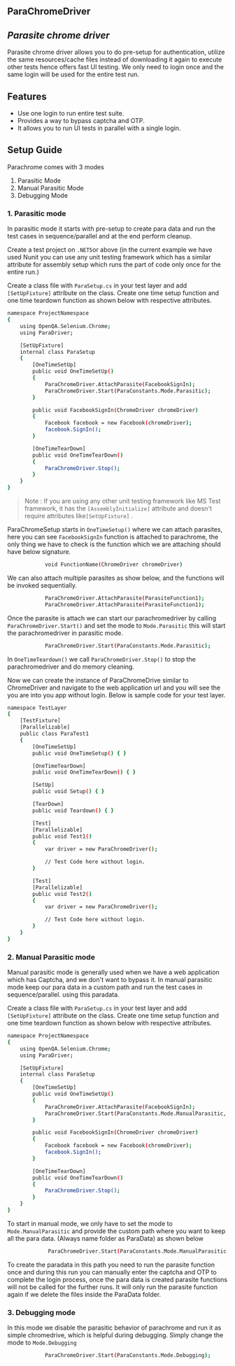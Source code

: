 ## ParaChromeDriver
## _Parasite chrome driver_


Parasite chrome driver allows you to do pre-setup for authentication, utilize the same resources/cache files instead of downloading it again to execute other tests hence offers fast UI testing. We only need to login once and the same login will be used for the entire test run.

## Features

- Use one login to run entire test suite.
- Provides a way to bypass captcha and OTP.
- It allows you to run UI tests in parallel with a single login.

## Setup Guide
Parachrome comes with 3 modes 
1) Parasitic Mode
2) Manual Parasitic Mode
3) Debugging Mode

### 1. Parasitic mode
In parasitic mode it starts with pre-setup to create para data and run the test cases in sequence/parallel and at the end perform cleanup.

Create a test project on ```.NET5```or above (in the current example we have used Nunit you can use any unit testing framework which has a similar attribute for assembly setup which runs the part of code only once for the entire run.)

Create a class file with ```ParaSetup.cs``` in your test layer and add  ```[SetUpFixture]``` attribute on the class. Create one time setup function and one time teardown function as shown below with respective attributes.


```sh
namespace ProjectNamespace
{
    using OpenQA.Selenium.Chrome;
    using ParaDriver;

    [SetUpFixture]
    internal class ParaSetup
    {
        [OneTimeSetUp]
        public void OneTimeSetUp()
        {
            ParaChromeDriver.AttachParasite(FacebookSignIn);
            ParaChromeDriver.Start(ParaConstants.Mode.Parasitic);
        }

        public void FacebookSignIn(ChromeDriver chromeDriver)
        {
            Facebook facebook = new Facebook(chromeDriver);
            facebook.SignIn();
        }

        [OneTimeTearDown]
        public void OneTimeTearDown()
        {
            ParaChromeDriver.Stop();
        }
    }
}
```

> Note : If you are using any other unit testing framework like MS Test framework, it has the ```[AssemblyInitialize]``` attribute and doesn't require attributes like```[SetUpFixture]``` .

ParaChromeSetup starts in ```OneTimeSetup()``` where we can attach parasites, here you can see ```FacebookSignIn``` function is attached to parachrome, the only thing we have to check is the function which we are attaching should have below signature.
```sh
            void FunctionName(ChromeDriver chromeDriver)
```

We can also attach multiple parasites as show below, and the functions will be invoked sequentially.

```sh
            ParaChromeDriver.AttachParasite(ParasiteFunction1);
            ParaChromeDriver.AttachParasite(ParasiteFunction1);
```

Once the parasite is attach we can start our parachromedriver by calling ```ParaChromeDriver.Start()``` and set the mode to ```Mode.Parasitic``` this will start the parachromedriver in parasitic mode.

```sh
            ParaChromeDriver.Start(ParaConstants.Mode.Parasitic);
```

In ```OneTimeTeardown()``` we call ```ParaChromeDriver.Stop()``` to stop the parachromedriver and do memory cleaning.

Now we can create the instance of ParaChromeDrive similar to ChromeDriver and navigate to the web application url and you will see the you are into you app without login. Below is sample code for your test layer.

```sh
namespace TestLayer
{
    [TestFixture]
    [Parallelizable]
    public class ParaTest1
    {
        [OneTimeSetUp]
        public void OneTimeSetup() { }

        [OneTimeTearDown]
        public void OneTimeTearDown() { }

        [SetUp]
        public void Setup() { }

        [TearDown]
        public void Teardown() { }

        [Test]
        [Parallelizable]
        public void Test1()
        {
            var driver = new ParaChromeDriver();

            // Test Code here without login.
        }

        [Test]
        [Parallelizable]
        public void Test2()
        {
            var driver = new ParaChromeDriver();

            // Test Code here without login.
        }
    }
}
```
### 2. Manual Parasitic mode
Manual parasitic mode is generally used when we have a web application which has Captcha, and we don't want to bypass it.
In manual parasitic mode keep our para data in a custom path and run the test cases in sequence/parallel. using this paradata.


Create a class file with ```ParaSetup.cs``` in your test layer and add  ```[SetUpFixture]``` attribute on the class. Create one time setup function and one time teardown function as shown below with respective attributes.


```sh
namespace ProjectNamespace
{
    using OpenQA.Selenium.Chrome;
    using ParaDriver;

    [SetUpFixture]
    internal class ParaSetup
    {
        [OneTimeSetUp]
        public void OneTimeSetUp()
        {
            ParaChromeDriver.AttachParasite(FacebookSignIn);
            ParaChromeDriver.Start(ParaConstants.Mode.ManualParasitic, @"E:\WorkPlace\ParaData");
        }

        public void FacebookSignIn(ChromeDriver chromeDriver)
        {
            Facebook facebook = new Facebook(chromeDriver);
            facebook.SignIn();
        }

        [OneTimeTearDown]
        public void OneTimeTearDown()
        {
            ParaChromeDriver.Stop();
        }
    }
}
```
To start in manual mode, we only have to set the mode to ```Mode.ManualParasitic```  and provide the custom path where you want to keep all the para data. (Always name folder as ParaData) as shown below
```sh
             ParaChromeDriver.Start(ParaConstants.Mode.ManualParasitic, @"E:\WorkPlace\ParaData");
```
To create the paradata in this path you need to run the parasite function once and during this run you can manually enter the captcha and OTP to complete the login process, once the para data is created parasite functions will not be called for the further runs. It will only run the parasite function again if we delete the files inside the ParaData folder.

### 3. Debugging mode
In this mode we disable the parasitic behavior of parachrome and run it as simple chromedrive, which is helpful during debugging.
Simply change the mode to ```Mode.Debugging```

```sh
            ParaChromeDriver.Start(ParaConstants.Mode.Debugging);
```

